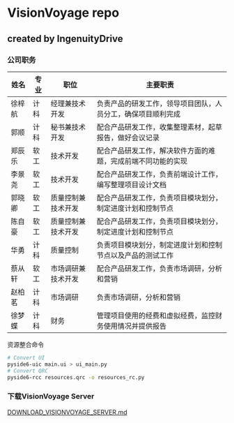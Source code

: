 # VisionVoyage repo

## created by IngenuityDrive

### 公司职务

| 姓名   | 专业 | 职位           | 主要职责                                                         |
| ------ | ---- | -------------- | ---------------------------------------------------------------- |
| 徐梓航 | 计科 | 经理兼技术开发 | 负责产品的研发工作，领导项目团队，人员分工，确保项目顺利完成     |
| 郭顺   | 计科 | 秘书兼技术开发 | 配合产品研发工作，收集整理素材，起草报告，做好会议记录             |
| 郑辰乐 | 软工 | 技术开发       | 配合产品研发工作，解决软件方面的难题，完成前端不同功能的实现     |
| 李景尧 | 软工 | 技术开发       | 配合产品研发工作，负责前端设计工作，编写整理项目设计文档           |
| 郭晓卿 | 软工 | 质量控制兼技术开发 | 配合产品研发工作，负责项目模块划分，制定进度计划和控制节点         |
| 陈自豪 | 软工 | 质量控制兼技术开发 | 配合产品研发工作，负责项目模块划分，制定进度计划和控制节点         |
| 华勇   | 计科 | 质量控制       | 负责项目模块划分，制定进度计划和控制节点以及产品的测试工作         |
| 蔡从轩 | 软工 | 市场调研兼技术开发 | 配合产品研发工作，负责市场调研，分析和营销                         |
| 赵柏茗 | 计科 | 市场调研       | 负责市场调研，分析和营销                                           |
| 徐梦蝶 | 计科 | 财务           | 管理项目使用的经费和虚拟经费，监控财务使用情况并提供报告             |

资源整合命令

```bash
# Convert UI
pyside6-uic main.ui > ui_main.py
# Convert QRC
pyside6-rcc resources.qrc -o resources_rc.py
```

### 下载VisionVoyage Server

[DOWNLOAD_VISIONVOYAGE_SERVER.md](./docs/DOWNLOAD_VISIONVOYAGE_SERVER.md)

